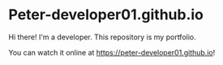 # Peter-developer01.github.io

Hi there! I'm a developer. This repository is my portfolio.

You can watch it online at <https://peter-developer01.github.io>!
